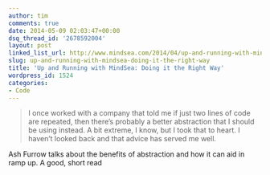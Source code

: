 ```yaml
---
author: tim
comments: true
date: 2014-05-09 02:03:47+00:00
dsq_thread_id: '2678592004'
layout: post
linked_list_url: http://www.mindsea.com/2014/04/up-and-running-with-mindsea-doing-it-the-right-way/
slug: up-and-running-with-mindsea-doing-it-the-right-way
title: 'Up and Running with MindSea: Doing it the Right Way'
wordpress_id: 1524
categories:
- Code
---
```


> I once worked with a company that told me if just two lines of code are
repeated, then there’s probably a better abstraction that I should be using
instead. A bit extreme, I know, but I took that to heart. I haven’t looked
back and that advice has served me well.

Ash Furrow talks about the benefits of abstraction and how it can aid in ramp
up. A good, short read

